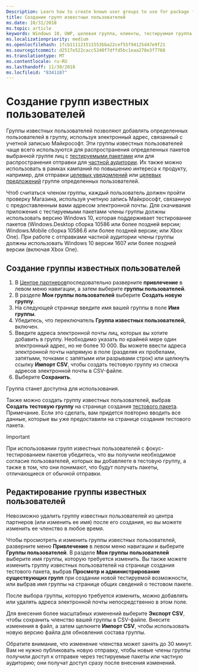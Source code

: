 ```yaml
---
Description: Learn how to create known user groups to use for package flighting and more.
title: Создание групп известных пользователей
ms.date: 10/31/2018
ms.topic: article
keywords: Windows 10, UWP, целевая группа, клиенты, тестируемая группа, пользовательские группы, известные пользователи
ms.localizationpriority: medium
ms.openlocfilehash: 1fcb111121511553bba22cef55f94125d47e9f21
ms.sourcegitcommit: d2517e522cacc5240f7dffd5bc1eaa278e3f7768
ms.translationtype: MT
ms.contentlocale: ru-RU
ms.lasthandoff: 11/30/2018
ms.locfileid: "8341187"
---
```

# <a name="create-known-user-groups"></a>Создание групп известных пользователей

Группы известных пользователей позволяют добавлять определенных пользователей в группу, используя электронный адрес, связанный с учетной записью Майкрософт. Эти группы известных пользователей чаще всего используются для распространения определенных пакетов выбранной группе лиц с [тестируемыми пакетами](package-flights.md) или для распространения отправки для [частной аудитории](choose-visibility-options.md#audience). Их также можно использовать в рамках кампаний по повышению интереса к продукту, например, для отправки [целевых уведомлений](send-push-notifications-to-your-apps-customers.md) или [целевых предложений](use-targeted-offers-to-maximize-engagement-and-conversions.md) группе определенных пользователей.

Чтоб считаться членом группы, каждый пользователь должен пройти проверку Магазина, используя учетную запись Майкрософт, связанную с предоставленным вами адресом электронной почты. Для скачивания приложения с тестируемыми пакетами члены группы должны использовать версию Windows 10, которая поддерживает тестирование пакетов (Windows.Desktop сборка 10586 или более поздней версии; Windows.Mobile сборка 10586.6 или более поздней версии; или Xbox One). При работе с отправками частной аудитории члены группы должны использовать Windows 10 версии 1607 или более поздней версии (включая Xbox One).

## <a name="to-create-a-known-user-group"></a>Создание группы известных пользователей

1. В [Центре партнеров](https://partner.microsoft.com/dashboard)последовательно разверните **привлечение** в левом меню навигации, а затем выберите **группы пользователей**. 
2. В разделе **Мои группы пользователей** выберите **Создать новую группу**.
3. На следующей странице введите имя вашей группы в поле **Имя группы**.
4. Убедитесь, что переключатель **Группа известных пользователей**, включен.
5. Введите адреса электронной почты лиц, которых вы хотите добавить в группу. Необходимо указать по крайней мере один электронный адрес, но не более 10 000. Вы можете ввести адреса электронной почты напрямую в поле (разделяя их пробелами, запятыми, точками с запятыми или разрывами строк) или щелкнуть ссылку **Импорт CSV**, чтобы создать тестовую группу из списка адресов электронной почты в CSV-файле.
6. Выберите **Сохранить**.

Группа станет доступна для использования.

Также можно создать группу известных пользователей, выбрав **Создать тестовую группу** на странице создания [тестового пакета](package-flights.md). Примечание. Если это сделать, вам придется повторно вводить все данные, которые вы уже предоставили на странице создания тестового пакета.

> [!IMPORTANT]
> При использовании групп известных пользователей с фокус-тестированием пакетов убедитесь, что вы получили необходимое согласие пользователей, которых вы добавляете в тестовую группу, а также в том, что они понимают, что будут получать пакеты, отличающиеся от обычной отправки. 

## <a name="to-edit-a-known-user-group"></a>Редактирование группы известных пользователей

Невозможно удалить группу известных пользователей из центра партнеров (или изменить ее имя) после его создания, но вы можете изменить ее членство в любое время.

Чтобы просмотреть и изменить группы известных пользователей, разверните меню **Привлечение** в левом меню навигации и выберите **Группы пользователей**. В разделе **Мои группы пользователей** выберите имя группы, которую требуется изменить. Вы также можете изменить группу известных пользователей на странице создания тестового пакета, выбрав **Просмотр и администрирование существующих групп** при создании новой тестируемой возможности, или выбрав имя группы на странице общих сведений о тестовом пакете. 

После выбора группы, которую требуется изменить, можно добавлять или удалять адреса электронной почты непосредственно в этом поле.

Для внесения более масштабных изменений выберите **Экспорт CSV**, чтобы сохранить членство вашей группы в CSV-файле. Внесите изменения в файл, а затем щелкните **Импорт CSV**, чтобы использовать новую версию файла для обновления состава группы.

Обратите внимание, что изменение членства может занять до 30 минут. Вам не нужно публиковать новую отправку, чтобы новые члены группы получили доступ к отправке через тестируемые пакеты или частную аудиторию; они получат доступ сразу после внесения изменений. 






